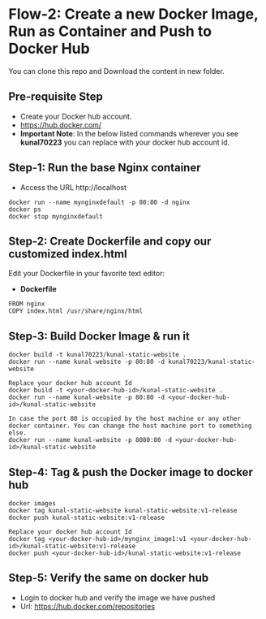 # Flow-2: Create a new Docker Image, Run as Container and Push to Docker Hub

You can clone this repo and Download the content in new folder.

## Pre-requisite Step
- Create your Docker hub account. 
- https://hub.docker.com/
- **Important Note**: In the below listed commands wherever you see **kunal70223** you can replace with your docker hub account id. 


## Step-1: Run the base Nginx container
- Access the URL http://localhost
```
docker run --name mynginxdefault -p 80:80 -d nginx
docker ps
docker stop mynginxdefault
```

## Step-2: Create Dockerfile and copy our customized index.html
Edit your Dockerfile in your favorite text editor:
- **Dockerfile**
```
FROM nginx
COPY index.html /usr/share/nginx/html
```

## Step-3: Build Docker Image & run it
```
docker build -t kunal70223/kunal-static-website .
docker run --name kunal-website -p 80:80 -d kunal70223/kunal-static-website

Replace your docker hub account Id
docker build -t <your-docker-hub-id>/kunal-static-website .
docker run --name kunal-website -p 80:80 -d <your-docker-hub-id>/kunal-static-website
```
```
In case the port 80 is occupied by the host machine or any other docker container. You can change the host machine port to something else.
docker run --name kunal-website -p 8080:80 -d <your-docker-hub-id>/kunal-static-website
```

## Step-4: Tag & push the Docker image to docker hub
```
docker images
docker tag kunal-static-website kunal-static-website:v1-release
docker push kunal-static-website:v1-release

Replace your docker hub account Id
docker tag <your-docker-hub-id>/mynginx_image1:v1 <your-docker-hub-id>/kunal-static-website:v1-release
docker push <your-docker-hub-id>/kunal-static-website:v1-release
```
## Step-5: Verify the same on docker hub
- Login to docker hub and verify the image we have pushed
- Url: https://hub.docker.com/repositories